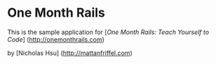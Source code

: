 # One Month Rails

This is the sample application for
[*One Month Rails: Teach Yourself to Code*] (http://onemonthrails.com)

by [Nicholas Hsu] (http://mattanfriffel.com)
